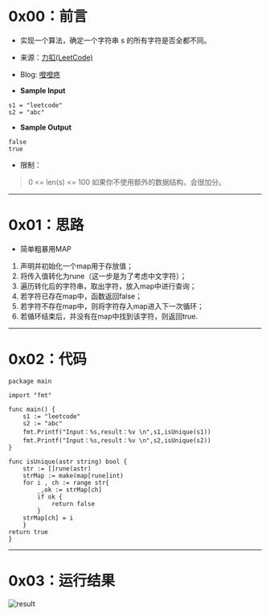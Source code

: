 # 0x00：前言

+ 实现一个算法，确定一个字符串 s 的所有字符是否全都不同。
+ 来源：[力扣(LeetCode)](https://leetcode-cn.com/problems/is-unique-lcci)
+ Blog: [噔噔咚](https://www.smartfox.cc/archives/4087/)

+ **Sample Input**

```shell
s1 = "leetcode"
s2 = "abc"
```
+ **Sample Output**

```shell
false
true
```

+ 限制：

> 0 <= len(s) <= 100
> 如果你不使用额外的数据结构，会很加分。

----------

# 0x01：思路

+ 简单粗暴用MAP

1. 声明并初始化一个map用于存放值；
2. 将传入值转化为rune（这一步是为了考虑中文字符）；
3. 遍历转化后的字符串，取出字符，放入map中进行查询；
4. 若字符已存在map中，函数返回false；
5. 若字符不存在map中，则将字符存入map进入下一次循环；
6. 若循环结束后，并没有在map中找到该字符，则返回true.

----------

# 0x02：代码

```golang
package main

import "fmt"

func main() {
    s1 := "leetcode"
    s2 := "abc"
    fmt.Printf("Input：%s,result：%v \n",s1,isUnique(s1))
    fmt.Printf("Input：%s,result：%v \n",s2,isUnique(s2))
}

func isUnique(astr string) bool {
    str := []rune(astr)
    strMap := make(map[rune]int)
    for i , ch := range str{
        _,ok := strMap[ch]
        if ok {
            return false
        }
    strMap[ch] = i
    }
return true
}

```

----------

# 0x03：运行结果

![result](http://oss.smartfox.cc/2020/06/22/33fd0ed08e5cf.png)